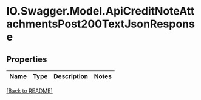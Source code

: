 # IO.Swagger.Model.ApiCreditNoteAttachmentsPost200TextJsonResponse
## Properties

Name | Type | Description | Notes
------------ | ------------- | ------------- | -------------

 [[Back to README]](../README.md)

